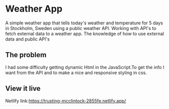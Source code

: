 # Weather App
A simple weather app that tells today's weather and temperature for 5 days in Stockholm, Sweden using a public weather API.
Working with API's to fetch external data to a weather app. The knowledge of how to use external data and public API's

## The problem

I had some difficulty getting dynamic Html in the JavaScript.To get the info I want from the API and to make a nice and responsive styling in css.

## View it live

Netlify link:https://trusting-mcclintock-2855fe.netlify.app/ 
